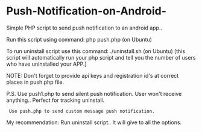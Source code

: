 # Push-Notification-on-Android-
Simple PHP script to send push notification to an android app..

Run this script using command: php push.php (on Ubuntu)

To run uninstall script use this command: ./uninstall.sh (on Ubuntu) [this script will automatically run your php script and tell you the number of users who have uninstalled your APP.]

NOTE: Don't forget to provide api keys and registration id's at correct places in push.php file.

P.S. Use push1.php to send silent push notification. User won't receive anything.. Perfect for tracking uninstall.

     Use push.php to send custom message push notification.

My recommendation: Run uninstall script.. It will give to all the options. 